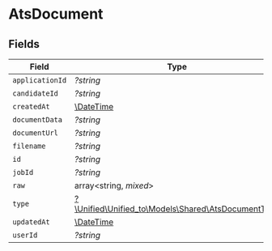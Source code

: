 # AtsDocument


## Fields

| Field                                                                                        | Type                                                                                         | Required                                                                                     | Description                                                                                  |
| -------------------------------------------------------------------------------------------- | -------------------------------------------------------------------------------------------- | -------------------------------------------------------------------------------------------- | -------------------------------------------------------------------------------------------- |
| `applicationId`                                                                              | *?string*                                                                                    | :heavy_minus_sign:                                                                           | N/A                                                                                          |
| `candidateId`                                                                                | *?string*                                                                                    | :heavy_minus_sign:                                                                           | N/A                                                                                          |
| `createdAt`                                                                                  | [\DateTime](https://www.php.net/manual/en/class.datetime.php)                                | :heavy_minus_sign:                                                                           | N/A                                                                                          |
| `documentData`                                                                               | *?string*                                                                                    | :heavy_minus_sign:                                                                           | N/A                                                                                          |
| `documentUrl`                                                                                | *?string*                                                                                    | :heavy_minus_sign:                                                                           | N/A                                                                                          |
| `filename`                                                                                   | *?string*                                                                                    | :heavy_minus_sign:                                                                           | N/A                                                                                          |
| `id`                                                                                         | *?string*                                                                                    | :heavy_minus_sign:                                                                           | N/A                                                                                          |
| `jobId`                                                                                      | *?string*                                                                                    | :heavy_minus_sign:                                                                           | N/A                                                                                          |
| `raw`                                                                                        | array<string, *mixed*>                                                                       | :heavy_minus_sign:                                                                           | N/A                                                                                          |
| `type`                                                                                       | [?\Unified\Unified_to\Models\Shared\AtsDocumentType](../../Models/Shared/AtsDocumentType.md) | :heavy_minus_sign:                                                                           | N/A                                                                                          |
| `updatedAt`                                                                                  | [\DateTime](https://www.php.net/manual/en/class.datetime.php)                                | :heavy_minus_sign:                                                                           | N/A                                                                                          |
| `userId`                                                                                     | *?string*                                                                                    | :heavy_minus_sign:                                                                           | N/A                                                                                          |